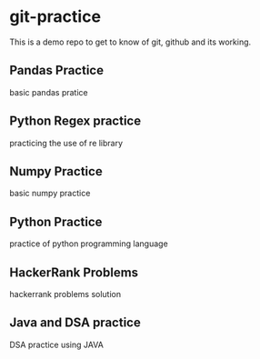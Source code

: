 # git-practice

This is a demo repo to get to know of git, github and its working.
## Pandas Practice
basic pandas pratice
## Python Regex practice
practicing the use of re library
## Numpy Practice
basic numpy practice

## Python Practice
practice of python programming language

## HackerRank Problems
hackerrank problems solution

## Java and DSA practice
DSA practice using JAVA
